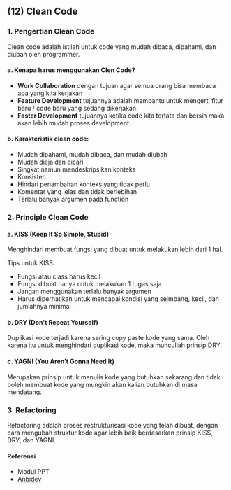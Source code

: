 ## (12) Clean Code

### 1. Pengertian Clean Code

Clean code adalah istilah untuk code yang mudah dibaca, dipahami, dan diubah oleh programmer.

#### a. Kenapa harus menggunakan Clen Code?

- **Work Collaboration** dengan tujuan agar semua orang bisa membaca apa yang kita kerjakan
- **Feature Development** tujuannya adalah membantu untuk mengerti fitur baru / code baru yang sedang dikerjakan.
- **Faster Development** tujuannya ketika code kita tertata dan bersih maka akan lebih mudah proses development.

#### b. Karakteristik clean code:

- Mudah dipahami, mudah dibaca, dan mudah diubah
- Mudah dieja dan dicari
- Singkat namun mendeskripsikan konteks
- Konsisten
- Hindari penambahan konteks yang tidak perlu
- Komentar yang jelas dan tidak berlebihan
- Terlalu banyak argumen pada function

### 2. Principle Clean Code

#### a. KISS (Keep It So Simple, Stupid)

Menghindari membuat fungsi yang dibuat untuk melakukan lebih dari 1 hal.

Tips untuk KISS:

- Fungsi atau class harus kecil
- Fungsi dibuat hanya untuk melakukan 1 tugas saja
- Jangan menggunakan terlalu banyak argumen
- Harus diperhatikan untuk mencapai kondisi yang seimbang, kecil, dan jumlahnya minimal

#### b. DRY (Don't Repeat Yourself)

Duplikasi kode terjadi karena sering copy paste kode yang sama. Oleh karena itu untuk menghindari duplikasi kode, maka muncullah prinsip DRY.

#### c. YAGNI (You Aren’t Gonna Need It)

Merupakan prinsip untuk menulis kode yang butuhkan sekarang dan tidak boleh membuat kode yang mungkin akan kalian butuhkan di masa mendatang.

### 3. Refactoring

Refactoring adalah proses restrukturisasi kode yang telah dibuat, dengan cara mengubah struktur kode agar lebih baik berdasarkan prinsip KISS, DRY, dan YAGNI.

#### Referensi

- Modul PPT
- [Anbidev](https://www.anbidev.com/prinsip-dasar-programmer/)
